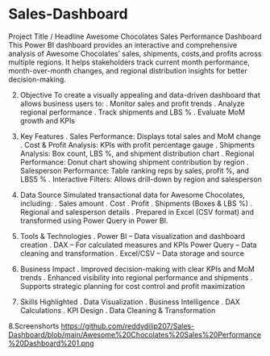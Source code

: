 # Sales-Dashboard

Project Title / Headline
Awesome Chocolates Sales Performance Dashboard This Power BI dashboard provides an interactive and comprehensive analysis 
of Awesome Chocolates’ sales, shipments, costs,and profits across multiple regions. It helps stakeholders track current 
month performance, month-over-month changes, and regional distribution insights for better decision-making. 

2. Objective
To create a visually appealing and data-driven dashboard that allows business users to:
. Monitor sales and profit trends
. Analyze regional performance
. Track shipments and LBS %
. Evaluate MoM growth and KPIs

3. Key Features
. Sales Performance: Displays total sales and MoM change
. Cost & Profit Analysis: KPIs with profit percentage gauge
. Shipments Analysis: Box count, LBS %, and shipment distribution chart
. Regional Performance: Donut chart showing shipment contribution by region
. Salesperson Performance: Table ranking reps by sales, profit %, and LBS5 %
. Interactive Filters: Allows drill-down by region and salesperson

4. Data Source
Simulated transactional data for Awesome Chocolates, including:
. Sales amount
. Cost
. Profit
. Shipments (Boxes & LBS %)
. Regional and salesperson details
. Prepared in Excel (CSV format) and transformed using Power Query in Power BI.

5. Tools & Technologies
. Power BI – Data visualization and dashboard creation
. DAX – For calculated measures and KPIs
 Power Query – Data cleaning and transformation
. Excel/CSV – Data storage and source

6. Business Impact
. Improved decision-making with clear KPIs and MoM trends
. Enhanced visibility into regional performance and shipments
. Supports strategic planning for cost control and profit maximization

7. Skills Highlighted
. Data Visualization
. Business Intelligence
. DAX Calculations
. KPI Design
. Data Cleaning & Transformation

8.Screenshorts
https://github.com/reddydilip207/Sales-Dashboard/blob/main/Awesome%20Chocolates%20Sales%20Performance%20Dashboard%201.png
